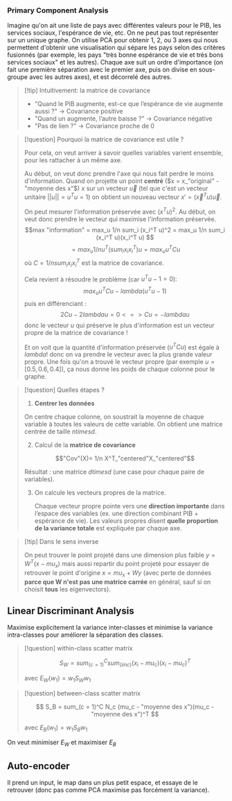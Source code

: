 ### Primary Component Analysis

Imagine qu'on ait une liste de pays avec différentes valeurs pour le PIB, les services sociaux, l'espérance de vie, etc. On ne peut pas tout représenter sur un unique graphe. On utilise PCA pour obtenir 1, 2, ou 3 axes qui nous permettent d'obtenir une visualisation qui sépare les pays selon des critères fusionnés (par exemple, les pays "très bonne espérance de vie et très bons services sociaux" et les autres). Chaque axe suit un ordre d'importance (on fait une première séparation avec le premier axe, puis on divise en sous-groupe avec les autres axes), et est décorrelé des autres.

> [!tip] Intuitivement: la matrice de covariance
> 
> - "Quand le PIB augmente, est-ce que l’espérance de vie augmente aussi ?" → Covariance positive
> - "Quand un augmente, l’autre baisse ?" → Covariance négative
> - "Pas de lien ?" → Covariance proche de 0

> [!question] Pourquoi la matrice de covariance est utile ?
> 
> Pour cela, on veut arriver à savoir quelles variables varient ensemble, pour les rattacher à un même axe.
> 
> Au début, on veut donc prendre l'axe qui nous fait perdre le moins d'information. Quand on projette un point **centré** ($x = x_"original" - "moyenne des x"$) $x$ sur un vecteur $\vec{u}$ (tel que c'est un vecteur unitaire $||u|| = u^T u = 1$) on obtient un nouveau vecteur $x'= (\vec{x}^T {u})\vec{u}$.
> 
> On peut mesurer l'information préservée avec $(x^T u )^2$.
> Au début, on veut donc prendre le vecteur qui maximise l'information préservée.
> $$max "information" = max_u 1/n sum_i (x_i^T u)^2 = max_u 1/n sum_i (x_i^T u)(x_i^T u) $$
> $$ = max_u 1/n u^T (sum_i x_i x_i^T) u = max_u u^T C u$$
> où $C = 1/n sum_i x_i x_i^T$ est la matrice de covariance.
> 
> Cela revient à résoudre le problème (car $u^T u - 1 = 0$):
> $$ max_u u^T C u - lambda (u^T u  - 1) $$
> puis en différenciant :
> $$ 2 C u - 2 lambda u = 0 <=> C u  = - lambda u$$
> donc le vecteur $u$ qui préserve le plus d'information est un vecteur propre de la matrice de covariance !
> 
> Et on voit que la quantité d'information préservée ($u^T C u$) est égale à $lambda$! donc on va prendre le vecteur avec la plus grande valeur propre. Une fois qu'on a trouvé le vecteur propre (par exemple $u = [0.5, 0.6, 0.4]$), ça nous donne les poids de chaque colonne pour le graphe.

> [!question] Quelles étapes ?
> 
> 1. **Centrer les données**
>    
> On centre chaque colonne, on soustrait la moyenne de chaque variable à toutes les valeurs de cette variable. On obtient une matrice centrée de taille $n times d$.
> 
> 2. Calcul de la **matrice de covariance**
>  
> $$"Cov"(X)= 1/n X^T_"centered" ​X_"centered"$$
> 
> Résultat : une matrice $d times d$ (une case pour chaque paire de variables).
> 
> 3. On calcule les vecteurs propres de la matrice.
>    
>    Chaque vecteur propre pointe vers une **direction importante** dans l’espace des variables (ex. une direction combinant PIB + espérance de vie).
>    Les valeurs propres disent **quelle proportion de la variance totale** est expliquée par chaque axe.

> [!tip] Dans le sens inverse
> 
> On peut trouver le point projeté dans une dimension plus faible $y = W^T (x - mu_x)$ mais aussi repartir du point projeté pour essayer de retrouver le point d'origine $x = mu_x + W y$ (avec perte de données **parce que W n'est pas une matrice carrée** en général, sauf si on choisit **tous** les eigenvectors).

## Linear Discriminant Analysis

Maximise explicitement la variance inter-classes et minimise la variance intra-classes pour améliorer la séparation des classes.

> [!question] within-class scatter matrix
> 
> $$ S_W = sum_(c = 1)^C sum_(i in c) (x_i - mu_c)(x_i - mu_c)^T $$
> 
> avec $E_W (w_1) = w_1 S_W w_1$

> [!question] between-class scatter matrix
> 
> $$ S_B = sum_(c = 1)^C N_c (mu_c - "moyenne des x")(mu_c - "moyenne des x")^T $$
> 
> avec $E_B (w_1) = w_1 S_B w_1$

On veut minimiser $E_W$ et maximiser $E_B$
## Auto-encoder

Il prend un input, le map dans un plus petit espace, et essaye de le retrouver (donc pas comme PCA maximise pas forcément la variance).